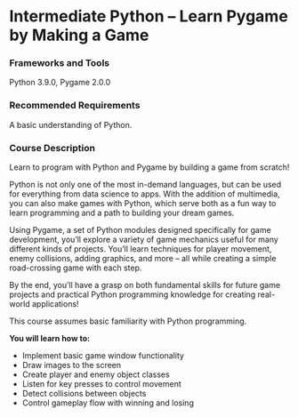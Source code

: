 # Intermediate Python – Learn Pygame by Making a Game

### Frameworks and Tools

Python 3.9.0, Pygame 2.0.0

### Recommended Requirements

A basic understanding of Python.

### Course Description

Learn to program with Python and Pygame by building a game from scratch!

Python is not only one of the most in-demand languages, but can be used for everything from data science to apps. With the addition of multimedia, you can also make games with Python, which serve both as a fun way to learn programming and a path to building your dream games.

Using Pygame, a set of Python modules designed specifically for game development, you’ll explore a variety of game mechanics useful for many different kinds of projects. You’ll learn techniques for player movement, enemy collisions, adding graphics, and more – all while creating a simple road-crossing game with each step.

By the end, you’ll have a grasp on both fundamental skills for future game projects and practical Python programming knowledge for creating real-world applications!

This course assumes basic familiarity with Python programming.

**You will learn how to:**

- Implement basic game window functionality
- Draw images to the screen
- Create player and enemy object classes
- Listen for key presses to control movement
- Detect collisions between objects
- Control gameplay flow with winning and losing
